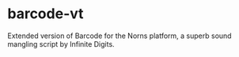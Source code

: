 # barcode-vt
Extended version of Barcode for the Norns platform, a superb sound mangling script by Infinite Digits. 
